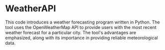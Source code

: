 # WeatherAPI

This code introduces a weather forecasting program written in Python. The tool uses the OpenWeatherMap API to provide users with the most recent weather forecast for a particular city. The tool's advantages are emphasized, along with its importance in providing reliable meteorological data.
